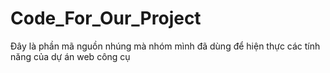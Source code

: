 # Code_For_Our_Project
Đây là phần mã nguồn nhúng mà nhóm mình đã dùng để hiện thực các tính năng của dự án web công cụ
